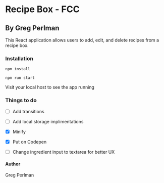 # Recipe Box - FCC
## By Greg Perlman


This React application allows users to add, edit, and delete recipes from a recipe box. 


### Installation


`npm install`

`npm run start`


Visit your local host to see the app running


### Things to do

- [ ] Add transitions
- [ ] Add local storage implimentations
- [x] Minify
- [x] Put on Codepen
- [ ] Change ingredient input to textarea for better UX


#### Author

Greg Perlman
